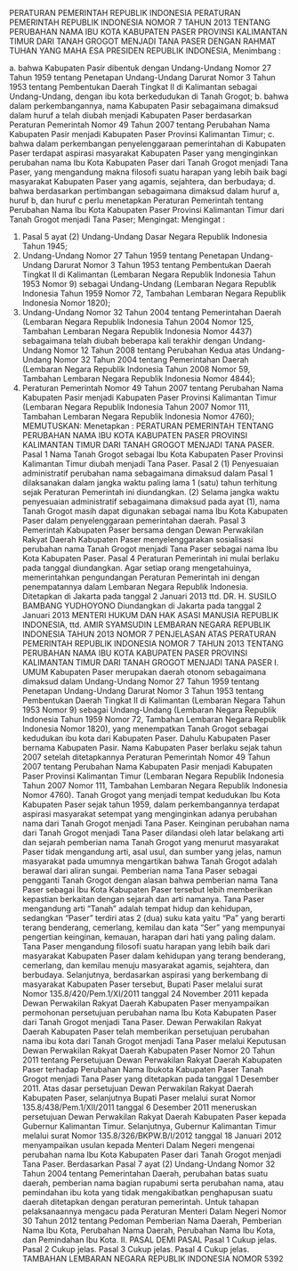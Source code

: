  PERATURAN PEMERINTAH REPUBLIK INDONESIA PERATURAN PEMERINTAH REPUBLIK INDONESIA NOMOR 7 TAHUN 2013 TENTANG PERUBAHAN NAMA IBU KOTA KABUPATEN PASER PROVINSI KALIMANTAN TIMUR DARI TANAH GROGOT MENJADI TANA PASER
DENGAN RAHMAT TUHAN YANG MAHA ESA PRESIDEN REPUBLIK INDONESIA,
Menimbang :

a. bahwa Kabupaten Pasir dibentuk dengan Undang-Undang Nomor 27 Tahun 1959 tentang Penetapan Undang-Undang Darurat Nomor 3 Tahun 1953 tentang Pembentukan Daerah Tingkat II di Kalimantan sebagai Undang-Undang, dengan ibu kota berkedudukan di Tanah Grogot;
b. bahwa dalam perkembangannya, nama Kabupaten Pasir sebagaimana dimaksud dalam huruf a telah diubah menjadi Kabupaten Paser berdasarkan Peraturan Pemerintah Nomor 49 Tahun 2007 tentang Perubahan Nama Kabupaten Pasir menjadi Kabupaten Paser Provinsi Kalimantan Timur;
c. bahwa dalam perkembangan penyelenggaraan pemerintahan di Kabupaten Paser terdapat aspirasi masyarakat Kabupaten Paser yang menginginkan perubahan nama Ibu Kota Kabupaten Paser dari Tanah Grogot menjadi Tana Paser, yang mengandung makna filosofi suatu harapan yang lebih baik bagi masyarakat Kabupaten Paser yang agamis, sejahtera, dan berbudaya;
d. bahwa berdasarkan pertimbangan sebagaimana dimaksud dalam huruf a, huruf b, dan huruf c perlu menetapkan Peraturan Pemerintah tentang Perubahan Nama Ibu Kota Kabupaten Paser Provinsi Kalimantan Timur dari Tanah Grogot menjadi Tana Paser;
Mengingat:
Mengingat :

1. Pasal 5 ayat (2) Undang-Undang Dasar Negara Republik Indonesia Tahun 1945;
2. Undang-Undang Nomor 27 Tahun 1959 tentang Penetapan Undang-Undang Darurat Nomor 3 Tahun 1953 tentang Pembentukan Daerah Tingkat II di Kalimantan (Lembaran Negara Republik Indonesia Tahun 1953 Nomor 9) sebagai Undang-Undang (Lembaran Negara Republik Indonesia Tahun 1959 Nomor 72, Tambahan Lembaran Negara Republik Indonesia Nomor 1820);
3. Undang-Undang Nomor 32 Tahun 2004 tentang Pemerintahan Daerah (Lembaran Negara Republik Indonesia Tahun 2004 Nomor 125, Tambahan Lembaran Negara Republik Indonesia Nomor 4437) sebagaimana telah diubah beberapa kali terakhir dengan Undang-Undang Nomor 12 Tahun 2008 tentang Perubahan Kedua atas Undang-Undang Nomor 32 Tahun 2004 tentang Pemerintahan Daerah (Lembaran Negara Republik Indonesia Tahun 2008 Nomor 59, Tambahan Lembaran Negara Republik Indonesia Nomor 4844);
4. Peraturan Pemerintah Nomor 49 Tahun 2007 tentang Perubahan Nama Kabupaten Pasir menjadi Kabupaten Paser Provinsi Kalimantan Timur (Lembaran Negara Republik Indonesia Tahun 2007 Nomor 111, Tambahan Lembaran Negara Republik Indonesia Nomor 4760);
MEMUTUSKAN:
 Menetapkan : PERATURAN PEMERINTAH TENTANG PERUBAHAN NAMA IBU KOTA KABUPATEN PASER PROVINSI KALIMANTAN TIMUR DARI TANAH GROGOT MENJADI TANA PASER.
Pasal 1
Nama Tanah Grogot sebagai Ibu Kota Kabupaten Paser Provinsi Kalimantan Timur diubah menjadi Tana Paser.
Pasal 2
(1) Penyesuaian administratif perubahan nama sebagaimana dimaksud dalam Pasal 1 dilaksanakan dalam jangka waktu paling lama 1 (satu) tahun terhitung sejak Peraturan Pemerintah ini diundangkan.
(2) Selama jangka waktu penyesuaian administratif sebagaimana dimaksud pada ayat (1), nama Tanah Grogot masih dapat digunakan sebagai nama Ibu Kota Kabupaten Paser dalam penyelenggaraan pemerintahan daerah.
Pasal 3
Pemerintah Kabupaten Paser bersama dengan Dewan Perwakilan Rakyat Daerah Kabupaten Paser menyelenggarakan sosialisasi perubahan nama Tanah Grogot menjadi Tana Paser sebagai nama Ibu Kota Kabupaten Paser.
Pasal 4
Peraturan Pemerintah ini mulai berlaku pada tanggal diundangkan.
Agar setiap orang mengetahuinya, memerintahkan pengundangan Peraturan Pemerintah ini dengan penempatannya dalam Lembaran Negara Republik Indonesia. Ditetapkan di Jakarta pada tanggal 2 Januari 2013 ttd. DR. H. SUSILO BAMBANG YUDHOYONO Diundangkan di Jakarta pada tanggal 2 Januari 2013 MENTERI HUKUM DAN HAK ASASI MANUSIA REPUBLIK INDONESIA, ttd. AMIR SYAMSUDIN LEMBARAN NEGARA REPUBLIK INDONESIA TAHUN 2013 NOMOR 7 PENJELASAN ATAS PERATURAN PEMERINTAH REPUBLIK INDONESIA NOMOR 7 TAHUN 2013 TENTANG PERUBAHAN NAMA IBU KOTA KABUPATEN PASER PROVINSI KALIMANTAN TIMUR DARI TANAH GROGOT MENJADI TANA PASER I. UMUM Kabupaten Paser merupakan daerah otonom sebagaimana dimaksud dalam Undang-Undang Nomor 27 Tahun 1959 tentang Penetapan Undang-Undang Darurat Nomor 3 Tahun 1953 tentang Pembentukan Daerah Tingkat II di Kalimantan (Lembaran Negara Tahun 1953 Nomor 9) sebagai Undang-Undang (Lembaran Negara Republik Indonesia Tahun 1959 Nomor 72, Tambahan Lembaran Negara Republik Indonesia Nomor 1820), yang menempatkan Tanah Grogot sebagai kedudukan ibu kota dari Kabupaten Paser. Dahulu Kabupaten Paser bernama Kabupaten Pasir. Nama Kabupaten Paser berlaku sejak tahun 2007 setelah ditetapkannya Peraturan Pemerintah Nomor 49 Tahun 2007 tentang Perubahan Nama Kabupaten Pasir menjadi Kabupaten Paser Provinsi Kalimantan Timur (Lembaran Negara Republik Indonesia Tahun 2007 Nomor 111, Tambahan Lembaran Negara Republik Indonesia Nomor 4760). Tanah Grogot yang menjadi tempat kedudukan Ibu Kota Kabupaten Paser sejak tahun 1959, dalam perkembangannya terdapat aspirasi masyarakat setempat yang menginginkan adanya perubahan nama dari Tanah Grogot menjadi Tana Paser. Keinginan perubahan nama dari Tanah Grogot menjadi Tana Paser dilandasi oleh latar belakang arti dan sejarah pemberian nama Tanah Grogot yang menurut masyarakat Paser tidak mengandung arti, asal usul, dan sumber yang jelas, namun masyarakat pada umumnya mengartikan bahwa Tanah Grogot adalah berawal dari aliran sungai. Pemberian nama Tana Paser sebagai pengganti Tanah Grogot dengan alasan bahwa pemberian nama Tana Paser sebagai Ibu Kota Kabupaten Paser tersebut lebih memberikan kepastian berkaitan dengan sejarah dan arti namanya. Tana Paser mengandung arti “Tanah” adalah tempat hidup dan kehidupan, sedangkan “Paser” terdiri atas 2 (dua) suku kata yaitu “Pa” yang berarti terang benderang, cemerlang, kemilau dan kata “Ser” yang mempunyai pengertian keinginan, kemauan, harapan dari hati yang paling dalam. Tana Paser mengandung filosofi suatu harapan yang lebih baik dari masyarakat Kabupaten Paser dalam kehidupan yang terang benderang, cemerlang, dan kemilau menuju masyarakat agamis, sejahtera, dan berbudaya. Selanjutnya, berdasarkan aspirasi yang berkembang di masyarakat Kabupaten Paser tersebut, Bupati Paser melalui surat Nomor 135.8/420/Pem.1/XI/2011 tanggal 24 November 2011 kepada Dewan Perwakilan Rakyat Daerah Kabupaten Paser menyampaikan permohonan persetujuan perubahan nama Ibu Kota Kabupaten Paser dari Tanah Grogot menjadi Tana Paser. Dewan Perwakilan Rakyat Daerah Kabupaten Paser telah memberikan persetujuan perubahan nama ibu kota dari Tanah Grogot menjadi Tana Paser melalui Keputusan Dewan Perwakilan Rakyat Daerah Kabupaten Paser Nomor 20 Tahun 2011 tentang Persetujuan Dewan Perwakilan Rakyat Daerah Kabupaten Paser terhadap Perubahan Nama Ibukota Kabupaten Paser Tanah Grogot menjadi Tana Paser yang ditetapkan pada tanggal 1 Desember 2011. Atas dasar persetujuan Dewan Perwakilan Rakyat Daerah Kabupaten Paser, selanjutnya Bupati Paser melalui surat Nomor 135.8/438/Pem.1/XII/2011 tanggal 6 Desember 2011 meneruskan persetujuan Dewan Perwakilan Rakyat Daerah Kabupaten Paser kepada Gubernur Kalimantan Timur. Selanjutnya, Gubernur Kalimantan Timur melalui surat Nomor 135.8/326/BKPW.B/I/2012 tanggal 18 Januari 2012 menyampaikan usulan kepada Menteri Dalam Negeri mengenai perubahan nama Ibu Kota Kabupaten Paser dari Tanah Grogot menjadi Tana Paser. Berdasarkan Pasal 7 ayat (2) Undang-Undang Nomor 32 Tahun 2004 tentang Pemerintahan Daerah, perubahan batas suatu daerah, pemberian nama bagian rupabumi serta perubahan nama, atau pemindahan ibu kota yang tidak mengakibatkan penghapusan suatu daerah ditetapkan dengan peraturan pemerintah. Untuk tahapan pelaksanaannya mengacu pada Peraturan Menteri Dalam Negeri Nomor 30 Tahun 2012 tentang Pedoman Pemberian Nama Daerah, Pemberian Nama Ibu Kota, Perubahan Nama Daerah, Perubahan Nama Ibu Kota, dan Pemindahan Ibu Kota. II. PASAL DEMI PASAL Pasal 1 Cukup jelas. Pasal 2 Cukup jelas. Pasal 3 Cukup jelas. Pasal 4 Cukup jelas. TAMBAHAN LEMBARAN NEGARA REPUBLIK INDONESIA NOMOR 5392